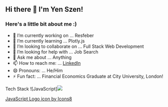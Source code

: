 ## Hi there 👋 I'm Yen Szen!
### Here's a little bit about me :)

- 🔭 I’m currently working on ... Resfeber
- 🌱 I’m currently learning ... Plotly.js
- 👯 I’m looking to collaborate on ... Full Stack Web Development
- 🤔 I’m looking for help with ... Job Search
- 💬 Ask me about ... Anything
- 📫 How to reach me: ... [LinkedIn](https://www.linkedin.com/in/yenszenyap/)
- 😄 Pronouns: ... He/Him
- ⚡ Fun fact: ... Financial Economics Graduate at City University, London!

Tech Stack
![JavaScript]<img src="https://img.icons8.com/ios-filled/50/000000/javascript-logo.png"/>



<a href="https://icons8.com/icon/106036/javascript-logo">JavaScript Logo icon by Icons8</a>
